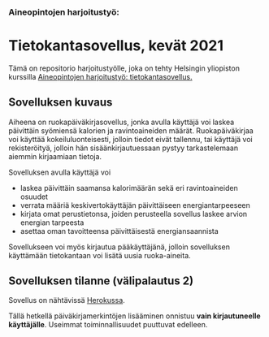 ### Aineopintojen harjoitustyö:

# Tietokantasovellus, kevät 2021

Tämä on repositorio harjoitustyölle, joka on tehty Helsingin yliopiston 
kurssilla [Aineopintojen harjoitustyö: tietokantasovellus.](https://hy-tsoha.github.io/materiaali/index)

## Sovelluksen kuvaus

Aiheena on ruokapäiväkirjasovellus, jonka avulla käyttäjä voi laskea päivittäin syömiensä kalorien ja ravintoaineiden 
määrät. Ruokapäiväkirjaa voi käyttää kokeiluluonteisesti, jolloin tiedot eivät tallennu, tai käyttäjä voi rekisteröityä, 
jolloin hän sisäänkirjautuessaan pystyy tarkastelemaan aiemmin kirjaamiaan tietoja.

Sovelluksen avulla käyttäjä voi 
- laskea päivittäin saamansa kalorimäärän sekä eri ravintoaineiden osuudet 
- verrata määriä keskivertokäyttäjän päivittäiseen energiantarpeeseen 
- kirjata omat perustietonsa, joiden perusteella sovellus laskee arvion energian tarpeesta
- asettaa oman tavoitteensa päivittäisestä energiansaannista 
 
Sovellukseen voi myös kirjautua pääkäyttäjänä, jolloin sovelluksen 
käyttämään tietokantaan voi lisätä uusia ruoka-aineita.

## Sovelluksen tilanne (välipalautus 2)

Sovellus on  nähtävissä [Herokussa](https://tsoha-fooddiary.herokuapp.com/).

Tällä hetkellä päiväkirjamerkintöjen lisääminen onnistuu **vain kirjautuneelle käyttäjälle**. Useimmat toiminnallisuudet puuttuvat edelleen.
